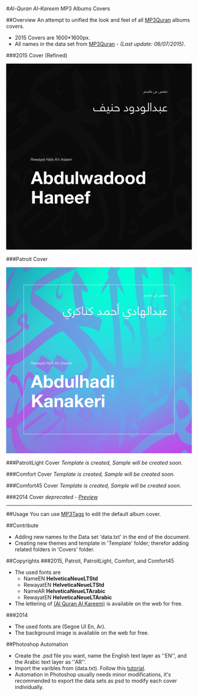 #*Al-Quran Al-Kareem* MP3 Albums Covers

##Overview
An attempt to unified the look and feel of all [MP3Quran](http://www.mp3quran.net) albums covers.
- 2015 Covers are 1600*1600px.
- All names in the data set from [MP3Quran](http://www.mp3quran.net) - *(Last update: 06/07/2015)*.

###2015 Cover (Refined)
<p align="center">
  <img src="https://raw.githubusercontent.com/iJadou/QuranCovers/master/Covers/2015/jpg/2015_27.jpg" alt="2015 Cover Sample">
</p>

###Patroit Cover
<p align="center">
  <img src="https://raw.githubusercontent.com/iJadou/QuranCovers/master/Covers/Patriot/jpg/Patriot_10.jpg" alt="Patroit Cover Sample">
</p>

###PatroitLight Cover
*Template is created, Sample will be created soon.*


###Comfort Cover
*Template is created, Sample will be created soon.*


###Comfort45 Cover
*Template is created, Sample will be created soon.*


###2014 Cover 
*deprecated* - *[Preview](https://raw.githubusercontent.com/iJadou/QuranMP3Covers/master/Covers/2014/Abdulbasit_Mojawwd.jpg)*

-----------------------------------------------------------


##Usage
You can use [MP3Tags](http://www.mp3tag.de/en/download.html) to edit the default album cover.

##Contribute
- Adding new names to the Data set 'data.txt' in the end of the document. 
- Creating new themes and template in 'Template' folder; therefor adding related folders in 'Covers' folder.

##Copyrights
###2015, Patroit, PatroitLight, Comfort, and Comfort45
- The used fonts are 
    - NameEN  **HelveticaNeueLTStd**
    - RewayatEN **HelveticaNeueLTStd**
    - NameAR  **HelveticaNeueLTArabic**
    - RewayatEN **HelveticaNeueLTArabic**
- The lettering of [(Al Quran Al Kareem)](https://rnonaziz.wordpress.com/2010/08/14/%D9%85%D8%AE%D8%B7%D9%88%D8%B7%D8%A9-%D8%A7%D9%84%D9%82%D8%B1%D8%A2%D9%86-%D8%A7%D9%84%D9%83%D8%B1%D9%8A%D9%85/) is available on the web for free.

###2014
- The used fonts are (Segoe UI En, Ar).
- The background image is available on the web for free.

##Photoshop Automation
- Create the .psd file you want, name the English text layer as ''EN'', and the Arabic text layer as ''AR''.
- Import the varibles from (data.txt). Follow this [tutorial](http://graphicdesign.stackexchange.com/questions/4866/how-to-create-a-batch-job-numbering-images-writing-text-on-them-from-1-to-100).
- Automation in Photoshop usually needs minor modifications, it's recommended to export the data sets as psd to modify each cover individually.


